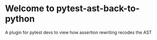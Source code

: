 # Welcome to pytest-ast-back-to-python

A plugin for pytest devs to view how assertion rewriting recodes the AST
